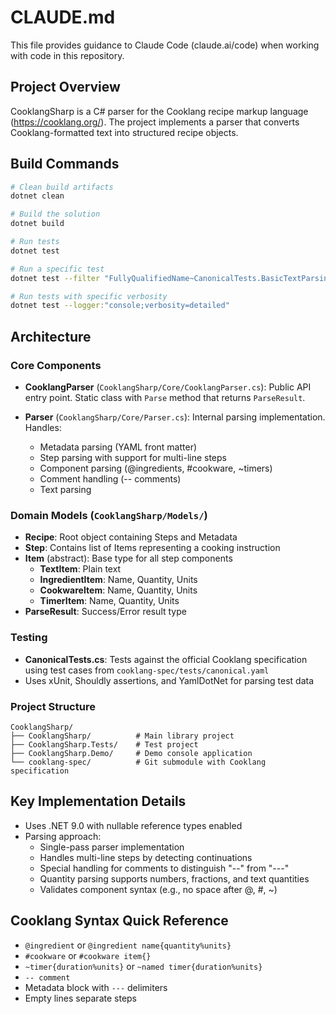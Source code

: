 # CLAUDE.md

This file provides guidance to Claude Code (claude.ai/code) when working with code in this repository.

## Project Overview

CooklangSharp is a C# parser for the Cooklang recipe markup language (https://cooklang.org/). The project implements a parser that converts Cooklang-formatted text into structured recipe objects.

## Build Commands

```bash
# Clean build artifacts
dotnet clean

# Build the solution
dotnet build

# Run tests
dotnet test

# Run a specific test
dotnet test --filter "FullyQualifiedName~CanonicalTests.BasicTextParsing"

# Run tests with specific verbosity
dotnet test --logger:"console;verbosity=detailed"
```

## Architecture

### Core Components

- **CooklangParser** (`CooklangSharp/Core/CooklangParser.cs`): Public API entry point. Static class with `Parse` method that returns `ParseResult`.

- **Parser** (`CooklangSharp/Core/Parser.cs`): Internal parsing implementation. Handles:
  - Metadata parsing (YAML front matter)
  - Step parsing with support for multi-line steps
  - Component parsing (@ingredients, #cookware, ~timers)
  - Comment handling (-- comments)
  - Text parsing

### Domain Models (`CooklangSharp/Models/`)

- **Recipe**: Root object containing Steps and Metadata
- **Step**: Contains list of Items representing a cooking instruction
- **Item** (abstract): Base type for all step components
  - **TextItem**: Plain text
  - **IngredientItem**: Name, Quantity, Units
  - **CookwareItem**: Name, Quantity, Units
  - **TimerItem**: Name, Quantity, Units
- **ParseResult**: Success/Error result type

### Testing

- **CanonicalTests.cs**: Tests against the official Cooklang specification using test cases from `cooklang-spec/tests/canonical.yaml`
- Uses xUnit, Shouldly assertions, and YamlDotNet for parsing test data

### Project Structure

```
CooklangSharp/
├── CooklangSharp/          # Main library project
├── CooklangSharp.Tests/    # Test project
├── CooklangSharp.Demo/     # Demo console application
└── cooklang-spec/          # Git submodule with Cooklang specification
```

## Key Implementation Details

- Uses .NET 9.0 with nullable reference types enabled
- Parsing approach:
  - Single-pass parser implementation
  - Handles multi-line steps by detecting continuations
  - Special handling for comments to distinguish "--" from "---"
  - Quantity parsing supports numbers, fractions, and text quantities
  - Validates component syntax (e.g., no space after @, #, ~)

## Cooklang Syntax Quick Reference

- `@ingredient` or `@ingredient name{quantity%units}`
- `#cookware` or `#cookware item{}`
- `~timer{duration%units}` or `~named timer{duration%units}`
- `-- comment`
- Metadata block with `---` delimiters
- Empty lines separate steps